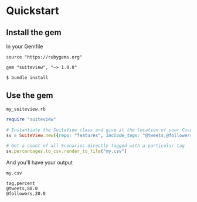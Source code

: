 # Quickstart

## Install the gem
In your Gemfile
```Gemfile
source "https://rubygems.org"

gem "suiteview", "~> 1.0.0"
```

`$ bundle install`

## Use the gem

`my_suiteview.rb`

```ruby
require "suiteview"

# Instantiate the SuiteView class and give it the location of your Cucumber Suite (repo)
sv = SuiteView.new({repo: "features", include_tags: "@tweets,@followers"})

# Get a count of all Scenarios directly tagged with a particular tag
sv.percentages.to_csv.render_to_file("my.csv")
```

And you'll have your output

`my.csv`

```csv
tag,percent
@tweets,80.0
@followers,20.0
```